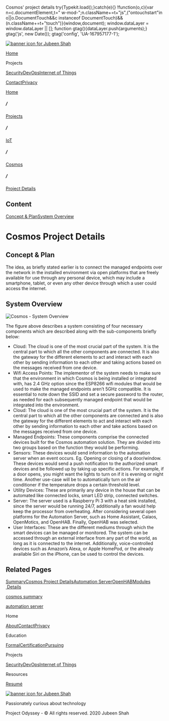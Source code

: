  Cosmos' project details             try{Typekit.load();}catch(e){} !function(o,c){var n=c.documentElement,t=" w-mod-";n.className+=t+"js",("ontouchstart"in o||o.DocumentTouch&&c instanceof DocumentTouch)&&(n.className+=t+"touch")}(window,document);    window.dataLayer = window.dataLayer || \[\]; function gtag(){dataLayer.push(arguments);} gtag('js', new Date()); gtag('config', 'UA-167957177-1'); 

[![banner icon for Jubeen Shah](https://project-odyssey.s3.us-east-2.amazonaws.com/d130db536435d20d7579fafb511ca245.svg)](../../../index.html)

[Home](../../../index.html)

Projects

[Security](../../../projects/security.html)[DevOps](../../../projects/devops.html)[Internet of Things](../../../projects/iot.html)

[Contact](mailto:jnshah2@ncsu.edu)[Privacy](../../../privacy.html)

[Home](../../../index.html)

##### /

[Projects](../../../projects.html)

##### /

[IoT](../../../projects/iot.html)

##### /

[Cosmos](../../../projects/iot/cosmos.html)

##### /

[Project Details](../../../projects/iot/cosmos/project-details.html)

Content
-------

[Concept & Plan](#concept-and-plan)[System Overview](#system-overview)

Cosmos Project Details
======================

Concept & Plan
--------------

The idea, as briefly stated earlier is to connect the managed endpoints over the network in the installed environment via open platforms that are freely available for use through any personal device, which may include a smartphone, tablet, or even any other device through which a user could access the internet.

System Overview
---------------

![Cosmos - System Overview](https://project-odyssey.s3.us-east-2.amazonaws.com/8a6f75eee06765e38e54be1586b38430.png)

The figure above describes a system consisting of four necessary components which are described along with the sub-components briefly below:

*   Cloud: The cloud is one of the most crucial part of the system. It is the central part to which all the other components are connected. It is also the gateway for the different elements to act and interact with each other by sending information to each other and taking actions based on the messages received from one device.
*   Wifi Access Points: The implementor of the system needs to make sure that the environment in which Cosmos is being installed or integrated with, has 2.4 GHz option since the ESP8266 wifi modules that would be used to make the managed endpoints aren’t 5GHz compatible. It is essential to note down the SSID and set a secure password to the router, as needed for each subsequently managed endpoint that would be integrated into the environment.
*   Cloud: The cloud is one of the most crucial part of the system. It is the central part to which all the other components are connected and is also the gateway for the different elements to act and interact with each other by sending information to each other and take actions based on the messages received from one device.
*   Managed Endpoints: These components comprise the connected devices built for the Cosmos automation solution. They are divided into two groups based on the function they would be performing.
*   Sensors: These devices would send information to the automation server when an event occurs. Eg. Opening or closing of a door/window. These devices would send a push notification to the authorized smart devices and be followed up by taking up specific actions. For example, if a door opens, you might want the lights to turn on if it is evening or night time. Another use-case will be to automatically turn on the air conditioner if the temperature drops a certain threshold level.
*   Utility Devices: These are primarily any device in the house that can be automated like connected locks, smart LED strip, connected switches.
*   Server: The server used is a Raspberry Pi 3 with a heat sink installed, since the server would be running 24/7, additionally a fan would help keep the processor from overheating. After considering several open platforms for the Automation Server, such as Home Assistant, Calaos, OpenMotics, and OpenHAB. Finally, OpenHAB was selected.
*   User Interfaces: These are the different mediums through which the smart devices can be managed or monitored. The system can be accessed through an external interface from any part of the world, as long as it is connected to the internet. Additionally, voice-controlled devices such as Amazon’s Alexa, or Apple HomePod, or the already available Siri on the iPhone, can be used to control the devices.

Related Pages
-------------

[Summary](../../../projects/iot/cosmos.html)[Cosmos Project Details](../../../projects/iot/cosmos/project-details.html)[Automation Server](../../../projects/iot/cosmos/automation-server.html)[OpenHAB](../../../projects/iot/cosmos/openhab.html)[Modules  Details](../../../projects/iot/cosmos/modules.html)

[cosmos summary](../../../projects/iot/cosmos.html)

[automation server](../../../projects/iot/cosmos/automation-server.html)

Home

[About](../../../index.html)[Contact](mailto:jnshah2@ncsu.edu)[Privacy](../../../privacy.html)

Education

[Formal](../../../education/formal.html)[Certification](../../../education/certifications.html)[Pursuing](../../../education/pursuing.html)

Projects

[Security](../../../projects/security.html)[DevOps](../../../projects/devops.html)[Internet of Things](../../../projects/iot.html)

Resources

[Resumé](https://project-odyssey.s3.us-east-2.amazonaws.com/Odyssey-Resources/Resume/JubeenShah-Resume.pdf)

[![banner icon for Jubeen Shah](https://project-odyssey.s3.us-east-2.amazonaws.com/d130db536435d20d7579fafb511ca245.svg)](../../../index.html)

Passionately curious about technology

Project Odyssey - © All rights reserved. 2020 Jubeen Shah